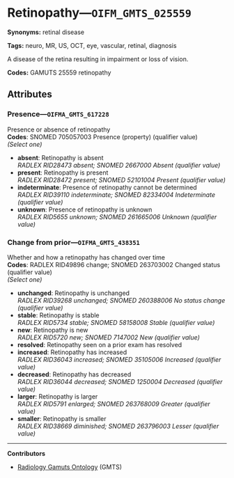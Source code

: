 # Retinopathy—`OIFM_GMTS_025559`

**Synonyms:** retinal disease

**Tags:** neuro, MR, US, OCT, eye, vascular, retinal, diagnosis

A disease of the retina resulting in impairment or loss of vision.

**Codes:** GAMUTS 25559 retinopathy

## Attributes

### Presence—`OIFMA_GMTS_617228`

Presence or absence of retinopathy  
**Codes**: SNOMED 705057003 Presence (property) (qualifier value)  
*(Select one)*

- **absent**: Retinopathy is absent  
_RADLEX RID28473 absent; SNOMED 2667000 Absent (qualifier value)_
- **present**: Retinopathy is present  
_RADLEX RID28472 present; SNOMED 52101004 Present (qualifier value)_
- **indeterminate**: Presence of retinopathy cannot be determined  
_RADLEX RID39110 indeterminate; SNOMED 82334004 Indeterminate (qualifier value)_
- **unknown**: Presence of retinopathy is unknown  
_RADLEX RID5655 unknown; SNOMED 261665006 Unknown (qualifier value)_

### Change from prior—`OIFMA_GMTS_438351`

Whether and how a retinopathy has changed over time  
**Codes**: RADLEX RID49896 change; SNOMED 263703002 Changed status (qualifier value)  
*(Select one)*

- **unchanged**: Retinopathy is unchanged  
_RADLEX RID39268 unchanged; SNOMED 260388006 No status change (qualifier value)_
- **stable**: Retinopathy is stable  
_RADLEX RID5734 stable; SNOMED 58158008 Stable (qualifier value)_
- **new**: Retinopathy is new  
_RADLEX RID5720 new; SNOMED 7147002 New (qualifier value)_
- **resolved**: Retinopathy seen on a prior exam has resolved  
- **increased**: Retinopathy has increased  
_RADLEX RID36043 increased; SNOMED 35105006 Increased (qualifier value)_
- **decreased**: Retinopathy has decreased  
_RADLEX RID36044 decreased; SNOMED 1250004 Decreased (qualifier value)_
- **larger**: Retinopathy is larger  
_RADLEX RID5791 enlarged; SNOMED 263768009 Greater (qualifier value)_
- **smaller**: Retinopathy is smaller  
_RADLEX RID38669 diminished; SNOMED 263796003 Lesser (qualifier value)_

---

**Contributors**

- [Radiology Gamuts Ontology](https://gamuts.net/) (GMTS)